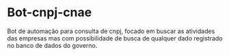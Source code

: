 # Bot-cnpj-cnae
Bot de automação para consulta de cnpj, focado em buscar as atividades das empresas mas com possibilidade de busca de qualquer dado registrado no banco de dados do governo. 
